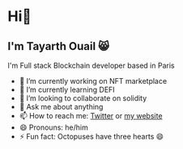 # Hi👋
## I'm Tayarth Ouail 😸

I'm Full stack Blockchain developer based in Paris

- 🔭 I’m currently working on NFT marketplace
- 🌱 I’m currently learning DEFI
- 👯 I’m looking to collaborate on solidity
- 💬 Ask me about anything
- 📫 How to reach me: [Twitter](https://twitter.com/Tayarthouail) or [my website](https://www.tayarthouail.com/)
- 😄 Pronouns: he/him
- ⚡ Fun fact: Octopuses have three hearts 😄

